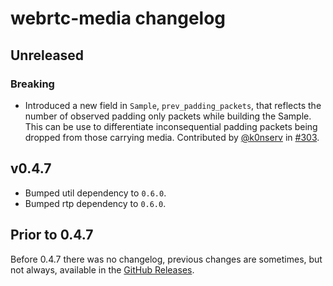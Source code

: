 # webrtc-media changelog

## Unreleased

### Breaking

* Introduced a new field in `Sample`, `prev_padding_packets`, that reflects the number of observed padding only packets while building the Sample. This can be use to differentiate inconsequential padding packets being dropped from those carrying media. Contributed by [@k0nserv](https://github.com/k0nserv) in [#303](https://github.com/webrtc-rs/webrtc/pull/303).

## v0.4.7

* Bumped util dependency to `0.6.0`.
* Bumped rtp dependency to `0.6.0`.


## Prior to 0.4.7

Before 0.4.7 there was no changelog, previous changes are sometimes, but not always, available in the [GitHub Releases](https://github.com/webrtc-rs/media/releases).
